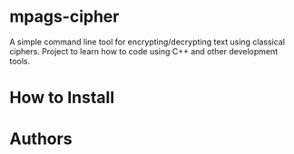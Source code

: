 # mpags-cipher
A simple command line tool for encrypting/decrypting text using classical ciphers.
Project to learn how to code using C++ and other development tools.

# How to Install

# Authors
